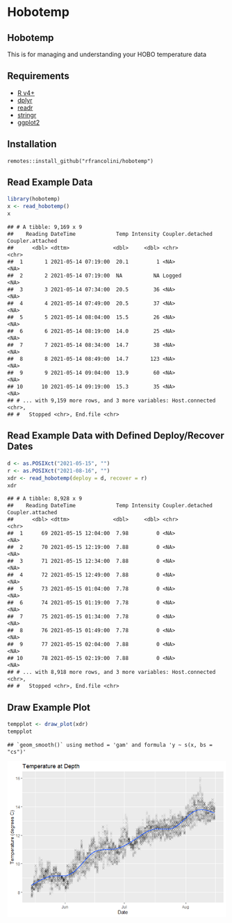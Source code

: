 Hobotemp
================

## Hobotemp

This is for managing and understanding your HOBO temperature data

## Requirements

-   [R v4+](https://www.r-project.org/)
-   [dplyr](https://CRAN.R-project.org/package=dplyr)
-   [readr](https://CRAN.R-project.org/package=readr)
-   [stringr](https://CRAN.R-project.org/package=stringr)
-   [ggplot2](https://CRAN.R-project.org/package=ggplot2)

## Installation

    remotes::install_github("rfrancolini/hobotemp")

## Read Example Data

``` r
library(hobotemp)
x <- read_hobotemp()
x
```

    ## # A tibble: 9,169 x 9
    ##    Reading DateTime             Temp Intensity Coupler.detached Coupler.attached
    ##      <dbl> <dttm>              <dbl>     <dbl> <chr>            <chr>           
    ##  1       1 2021-05-14 07:19:00  20.1         1 <NA>             <NA>            
    ##  2       2 2021-05-14 07:19:00  NA          NA Logged           <NA>            
    ##  3       3 2021-05-14 07:34:00  20.5        36 <NA>             <NA>            
    ##  4       4 2021-05-14 07:49:00  20.5        37 <NA>             <NA>            
    ##  5       5 2021-05-14 08:04:00  15.5        26 <NA>             <NA>            
    ##  6       6 2021-05-14 08:19:00  14.0        25 <NA>             <NA>            
    ##  7       7 2021-05-14 08:34:00  14.7        38 <NA>             <NA>            
    ##  8       8 2021-05-14 08:49:00  14.7       123 <NA>             <NA>            
    ##  9       9 2021-05-14 09:04:00  13.9        60 <NA>             <NA>            
    ## 10      10 2021-05-14 09:19:00  15.3        35 <NA>             <NA>            
    ## # ... with 9,159 more rows, and 3 more variables: Host.connected <chr>,
    ## #   Stopped <chr>, End.file <chr>

## Read Example Data with Defined Deploy/Recover Dates

``` r
d <- as.POSIXct("2021-05-15", "")
r <- as.POSIXct("2021-08-16", "")
xdr <- read_hobotemp(deploy = d, recover = r)
xdr
```

    ## # A tibble: 8,928 x 9
    ##    Reading DateTime             Temp Intensity Coupler.detached Coupler.attached
    ##      <dbl> <dttm>              <dbl>     <dbl> <chr>            <chr>           
    ##  1      69 2021-05-15 12:04:00  7.98         0 <NA>             <NA>            
    ##  2      70 2021-05-15 12:19:00  7.88         0 <NA>             <NA>            
    ##  3      71 2021-05-15 12:34:00  7.88         0 <NA>             <NA>            
    ##  4      72 2021-05-15 12:49:00  7.88         0 <NA>             <NA>            
    ##  5      73 2021-05-15 01:04:00  7.78         0 <NA>             <NA>            
    ##  6      74 2021-05-15 01:19:00  7.78         0 <NA>             <NA>            
    ##  7      75 2021-05-15 01:34:00  7.78         0 <NA>             <NA>            
    ##  8      76 2021-05-15 01:49:00  7.78         0 <NA>             <NA>            
    ##  9      77 2021-05-15 02:04:00  7.88         0 <NA>             <NA>            
    ## 10      78 2021-05-15 02:19:00  7.88         0 <NA>             <NA>            
    ## # ... with 8,918 more rows, and 3 more variables: Host.connected <chr>,
    ## #   Stopped <chr>, End.file <chr>

## Draw Example Plot

``` r
tempplot <- draw_plot(xdr)
tempplot
```

    ## `geom_smooth()` using method = 'gam' and formula 'y ~ s(x, bs = "cs")'

![](README_files/figure-gfm/tempplot-1.png)<!-- -->
